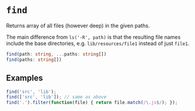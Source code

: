 # `find`

Returns array of all files (however deep) in the given paths.

The main difference from `ls('-R', path)` is that the resulting file names
include the base directories, e.g. `lib/resources/file1` instead of just `file1`.

```typescript
find(path: string, ...paths: string[])
find(paths: string[])
```

## Examples

```javascript
find('src', 'lib');
find(['src', 'lib']); // same as above
find('.').filter(function(file) { return file.match(/\.js$/); });
```